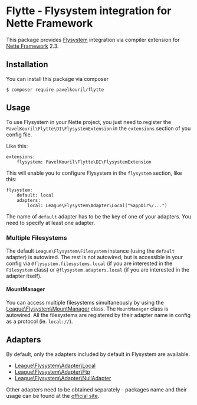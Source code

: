 # Flytte - Flysystem integration for Nette Framework

This package provides [Flysystem](http://flysystem.thephpleague.com) integration via compiler extension for [Nette Framework](http://nette.org) 2.3.

## Installation

You can install this package via composer
```
$ composer require pavelkouril/flytte
```

## Usage

To use Flysystem in your Nette project, you just need to register the `PavelKouril\Flytte\DI\FlysystemExtension` in the `extensions` section of you config file.

Like this:
```
extensions:
    flysystem: PavelKouril\Flytte\DI\FlysystemExtension
```

This will enable you to configure Flysystem in the `flysystem` section, like this:
```
flysystem:
    default: local
    adapters:
        local: League\Flysystem\Adapter\Local("%appDir%/...")

```

The name of `default` adapter has to be the key of one of your adapters. You need to specify at least one adapter.

### Multiple Filesystems

The default `League\Flysystem\Filesystem` instance (using the `default` adapter) is autowired. The rest is not autowired, but is accessible in your config via  `@flysystem.filesystems.local` (if you are interested in the `Filesystem` class) or `@flysystem.adapters.local` (if you are interested in the adapter itself).

#### MountManager

You can access multiple filesystems simultaneously by using the [League\Flysystem\MountManager](http://flysystem.thephpleague.com/mount-manager/) class. The `MountManager` class is autowired. All the filesystems are registered by their adapter name in config as a protocol (ie. `local://`).

## Adapters

By default, only the adapters included by default in Flysystem are available.
- [League\Flysystem\Adapter\Local](http://flysystem.thephpleague.com/adapter/local/)
- [League\Flysystem\Adapter\Ftp](http://flysystem.thephpleague.com/adapter/ftp/)
- [League\Flysystem\Adapter\NullAdapter](http://flysystem.thephpleague.com/adapter/null-test/)

Other adapters need to be obtained separately - packages name and their usage can be found at the [official site](http://flysystem.thephpleague.com/adapter/).
